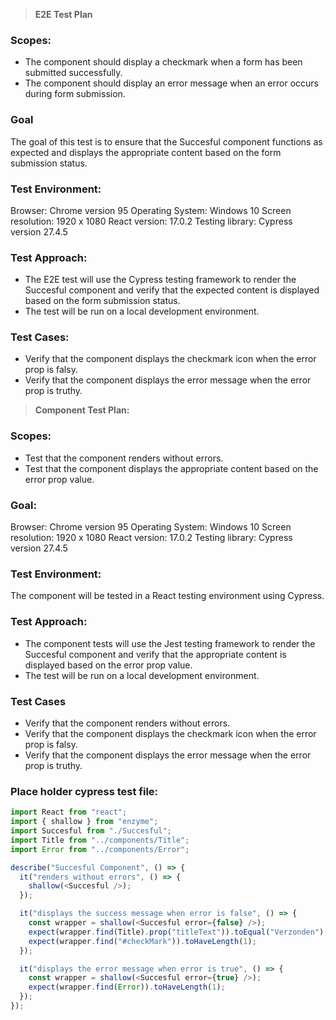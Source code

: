> **E2E Test Plan**

### **Scopes:**

- The component should display a checkmark when a form has been submitted successfully.
- The component should display an error message when an error occurs during form submission.

### **Goal**

The goal of this test is to ensure that the Succesful component functions as expected and displays the appropriate content based on the form submission status.

### **Test Environment:**

Browser: Chrome version 95
Operating System: Windows 10
Screen resolution: 1920 x 1080
React version: 17.0.2
Testing library: Cypress version 27.4.5

### **Test Approach:**

- The E2E test will use the Cypress testing framework to render the Succesful component and verify that the expected content is displayed based on the form submission status.
- The test will be run on a local development environment.

### **Test Cases:**

- Verify that the component displays the checkmark icon when the error prop is falsy.
- Verify that the component displays the error message when the error prop is truthy.

> **Component Test Plan:**

### **Scopes:**

- Test that the component renders without errors.
- Test that the component displays the appropriate content based on the error prop value.

### **Goal:**

Browser: Chrome version 95
Operating System: Windows 10
Screen resolution: 1920 x 1080
React version: 17.0.2
Testing library: Cypress version 27.4.5

### **Test Environment:**

The component will be tested in a React testing environment using Cypress.

### **Test Approach:**

- The component tests will use the Jest testing framework to render the Succesful component and verify that the appropriate content is displayed based on the error prop value.
- The test will be run on a local development environment.

### **Test Cases**

- Verify that the component renders without errors.
- Verify that the component displays the checkmark icon when the error prop is falsy.
- Verify that the component displays the error message when the error prop is truthy.

### **Place holder cypress test file:**

```js
import React from "react";
import { shallow } from "enzyme";
import Succesful from "./Succesful";
import Title from "../components/Title";
import Error from "../components/Error";

describe("Succesful Component", () => {
  it("renders without errors", () => {
    shallow(<Succesful />);
  });

  it("displays the success message when error is false", () => {
    const wrapper = shallow(<Succesful error={false} />);
    expect(wrapper.find(Title).prop("titleText")).toEqual("Verzonden");
    expect(wrapper.find("#checkMark")).toHaveLength(1);
  });

  it("displays the error message when error is true", () => {
    const wrapper = shallow(<Succesful error={true} />);
    expect(wrapper.find(Error)).toHaveLength(1);
  });
});
```
